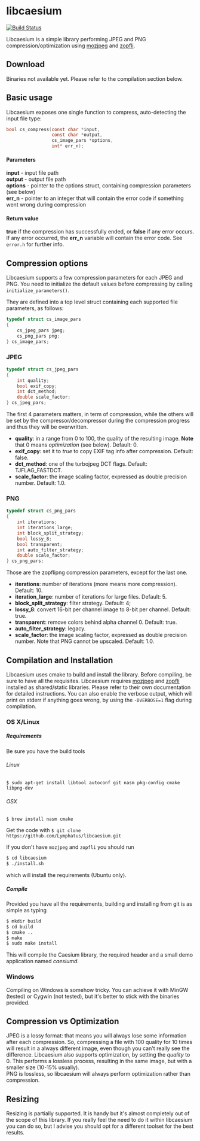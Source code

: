 # libcaesium
[![Build Status](https://travis-ci.org/Lymphatus/libcaesium.svg?branch=master)](https://travis-ci.org/Lymphatus/libcaesium)  

Libcaesium is a simple library performing JPEG and PNG compression/optimization using [mozjpeg](https://github.com/mozilla/mozjpeg) and [zopfli](https://github.com/google/zopfli).

## Download
Binaries not available yet. Please refer to the compilation section below.

## Basic usage

Libcaesium exposes one single function to compress, auto-detecting the input file type:
```C
bool cs_compress(const char *input,
                 const char *output,
                 cs_image_pars *options,
                 int* err_n);
```
#### Parameters
**input** - input file path  
**output** - output file path  
**options** - pointer to the options struct, containing compression parameters (see below)  
**err_n** - pointer to an integer that will contain the error code if something went wrong during compression 

#### Return value
**true** if the compression has successfully ended, or **false** if any error occurs. If any error occurred, the **err_n**
variable will contain the error code. See `error.h` for further info.

## Compression options
Libcaesium supports a few compression parameters for each JPEG and PNG.
You need to initialize the default values before compressing by calling `initialize_parameters()`.  

They are defined into a top level struct containing each supported file parameters, as follows:
```C
typedef struct cs_image_pars
{
	cs_jpeg_pars jpeg;
	cs_png_pars png;
} cs_image_pars;
```
### JPEG
```C
typedef struct cs_jpeg_pars
{
	int quality;
	bool exif_copy;
	int dct_method;
	double scale_factor;
} cs_jpeg_pars;
```
The first 4 parameters matters, in term of compression, while the others will be set by the compressor/decompressor
during the compression progress and thus they will be overwritten.
- **quality**: in a range from 0 to 100, the quality of the resulting image. **Note** that 0 means _optimization_ (see below). Default: 0.
- **exif_copy**: set it to _true_ to copy EXIF tag info after compression. Default: false.
- **dct_method**: one of the turbojpeg DCT flags. Default: TJFLAG_FASTDCT.
- **scale_factor**: the image scaling factor, expressed as double precision number. Default: 1.0.

### PNG
```C
typedef struct cs_png_pars
{
	int iterations;
	int iterations_large;
	int block_split_strategy;
	bool lossy_8;
	bool transparent;
	int auto_filter_strategy;
	double scale_factor;
} cs_png_pars;
```
Those are the zopflipng compression parameters, except for the last one.
- **iterations**: number of iterations (more means more compression). Default: 10.
- **iteration_large**: number of iterations for large files. Default: 5.
- **block_split_strategy**: filter strategy. Default: 4;
- **lossy_8**: convert 16-bit per channel image to 8-bit per channel. Default: true.
- **transparent**: remove colors behind alpha channel 0. Default: true.
- **auto_filter_strategy**: legacy.
- **scale_factor**: the image scaling factor, expressed as double precision number. Note that PNG cannot be upscaled. Default: 1.0.


## Compilation and Installation
Libcaesium uses cmake to build and install the library. Before compiling, be sure to have all the requisites.
Libcaesium requires [mozjpeg](https://github.com/mozilla/mozjpeg) and [zopfli](https://github.com/google/zopfli) installed as shared/static libraries.
Please refer to their own documentation for detailed instructions.
You can also enable the verbose output, which will print on stderr if anything goes wrong, by using the `-DVERBOSE=1` flag during compilation.

### OS X/Linux
##### Requirements
Be sure you have the build tools
###### Linux
`$ sudo apt-get install libtool autoconf git nasm pkg-config cmake libpng-dev`

###### OSX
`$ brew install nasm cmake`

Get the code with
`$ git clone https://github.com/Lymphatus/libcaesium.git`

If you don't have `mozjpeg` and `zopfli` you should run
```bash
$ cd libcaesium
$ ./install.sh
```
which will install the requirements (Ubuntu only).

##### Compile
Provided you have all the requirements, building and installing from git is as simple as typing
```bash
$ mkdir build
$ cd build
$ cmake ..
$ make
$ sudo make install
```
This will compile the Caesium library, the required header and a small demo application named _caesiumd_.

### Windows
Compiling on Windows is somehow tricky. You can achieve it with MinGW (tested) or Cygwin (not tested), but it's better to stick with the binaries provided.

## Compression vs Optimization
JPEG is a lossy format: that means you will always lose some information after each compression. So, compressing a file with
100 quality for 10 times will result in a always different image, even though you can't really see the difference.
Libcaesium also supports optimization, by setting the _quality_ to 0. This performs a lossless process, resulting in the same image,
but with a smaller size (10-15% usually).  
PNG is lossless, so libcaesium will always perform optimization rather than compression.

## Resizing
Resizing is partially supported. It is handy but it's almost completely out of the scope of this library.
If you really feel the need to do it within libcaesium you can do so, but I advise you should opt for a different toolset for the best results.